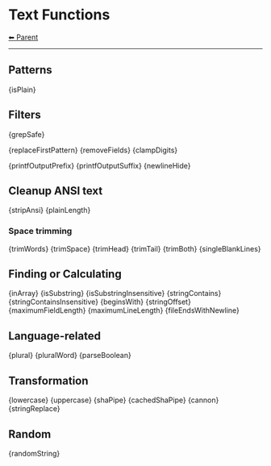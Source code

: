 # Text Functions

<!-- TEMPLATE header 2 -->
[⬅ Parent ](../index.md)
<hr />

## Patterns

{isPlain}

## Filters

{grepSafe}

{replaceFirstPattern}
{removeFields}
{clampDigits}

{printfOutputPrefix}
{printfOutputSuffix}
{newlineHide}

## Cleanup ANSI text

{stripAnsi}
{plainLength}

### Space trimming

{trimWords}
{trimSpace}
{trimHead}
{trimTail}
{trimBoth}
{singleBlankLines}

## Finding or Calculating

{inArray}
{isSubstring}
{isSubstringInsensitive}
{stringContains}
{stringContainsInsensitive}
{beginsWith}
{stringOffset}
{maximumFieldLength}
{maximumLineLength}
{fileEndsWithNewline}

## Language-related

{plural}
{pluralWord}
{parseBoolean}

## Transformation

{lowercase}
{uppercase}
{shaPipe}
{cachedShaPipe}
{cannon}
{stringReplace}

## Random

{randomString}
